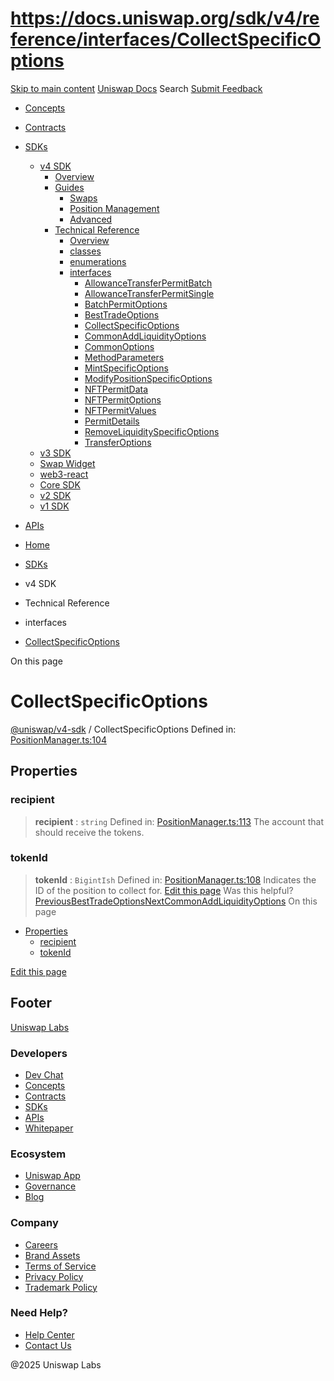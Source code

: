 # https://docs.uniswap.org/sdk/v4/reference/interfaces/CollectSpecificOptions

[Skip to main content](https://docs.uniswap.org/sdk/v4/reference/interfaces/CollectSpecificOptions#__docusaurus_skipToContent_fallback)
[Uniswap Docs](https://docs.uniswap.org/)
Search
[Submit Feedback](https://docs.google.com/forms/d/e/1FAIpQLSdjSkZam8KiatL9XACRVxCHjDJjaPGbls77PCXDKFn4JwykXg/viewform)
  * [Concepts](https://docs.uniswap.org/concepts/overview)
  * [Contracts](https://docs.uniswap.org/contracts/v4/overview)
  * [SDKs](https://docs.uniswap.org/sdk/v4/overview)
    * [v4 SDK](https://docs.uniswap.org/sdk/v4/overview)
      * [Overview](https://docs.uniswap.org/sdk/v4/overview)
      * [Guides](https://docs.uniswap.org/sdk/v4/guides/swaps/quoting)
        * [Swaps](https://docs.uniswap.org/sdk/v4/guides/swaps/quoting)
        * [Position Management](https://docs.uniswap.org/sdk/v4/guides/liquidity/position-minting)
        * [Advanced](https://docs.uniswap.org/sdk/v4/guides/advanced/pool-data)
      * [Technical Reference](https://docs.uniswap.org/sdk/v4/reference/overview)
        * [Overview](https://docs.uniswap.org/sdk/v4/reference/overview)
        * [classes](https://docs.uniswap.org/sdk/v4/reference/classes/Hook)
        * [enumerations](https://docs.uniswap.org/sdk/v4/reference/enumerations/Actions)
        * [interfaces](https://docs.uniswap.org/sdk/v4/reference/interfaces/AllowanceTransferPermitBatch)
          * [AllowanceTransferPermitBatch](https://docs.uniswap.org/sdk/v4/reference/interfaces/AllowanceTransferPermitBatch)
          * [AllowanceTransferPermitSingle](https://docs.uniswap.org/sdk/v4/reference/interfaces/AllowanceTransferPermitSingle)
          * [BatchPermitOptions](https://docs.uniswap.org/sdk/v4/reference/interfaces/BatchPermitOptions)
          * [BestTradeOptions](https://docs.uniswap.org/sdk/v4/reference/interfaces/BestTradeOptions)
          * [CollectSpecificOptions](https://docs.uniswap.org/sdk/v4/reference/interfaces/CollectSpecificOptions)
          * [CommonAddLiquidityOptions](https://docs.uniswap.org/sdk/v4/reference/interfaces/CommonAddLiquidityOptions)
          * [CommonOptions](https://docs.uniswap.org/sdk/v4/reference/interfaces/CommonOptions)
          * [MethodParameters](https://docs.uniswap.org/sdk/v4/reference/interfaces/MethodParameters)
          * [MintSpecificOptions](https://docs.uniswap.org/sdk/v4/reference/interfaces/MintSpecificOptions)
          * [ModifyPositionSpecificOptions](https://docs.uniswap.org/sdk/v4/reference/interfaces/ModifyPositionSpecificOptions)
          * [NFTPermitData](https://docs.uniswap.org/sdk/v4/reference/interfaces/NFTPermitData)
          * [NFTPermitOptions](https://docs.uniswap.org/sdk/v4/reference/interfaces/NFTPermitOptions)
          * [NFTPermitValues](https://docs.uniswap.org/sdk/v4/reference/interfaces/NFTPermitValues)
          * [PermitDetails](https://docs.uniswap.org/sdk/v4/reference/interfaces/PermitDetails)
          * [RemoveLiquiditySpecificOptions](https://docs.uniswap.org/sdk/v4/reference/interfaces/RemoveLiquiditySpecificOptions)
          * [TransferOptions](https://docs.uniswap.org/sdk/v4/reference/interfaces/TransferOptions)
    * [v3 SDK](https://docs.uniswap.org/sdk/v3/overview)
    * [Swap Widget](https://docs.uniswap.org/sdk/swap-widget/overview)
    * [web3-react](https://docs.uniswap.org/sdk/web3-react/overview)
    * [Core SDK](https://docs.uniswap.org/sdk/core/overview)
    * [v2 SDK](https://docs.uniswap.org/sdk/v2/overview)
    * [v1 SDK](https://docs.uniswap.org/sdk/v1/overview)
  * [APIs](https://docs.uniswap.org/api/subgraph/overview)


  * [Home](https://docs.uniswap.org/)
  * [SDKs](https://docs.uniswap.org/sdk/v4/overview)
  * v4 SDK
  * Technical Reference
  * interfaces
  * [CollectSpecificOptions](https://docs.uniswap.org/sdk/v4/reference/interfaces/CollectSpecificOptions)


On this page
# CollectSpecificOptions
[@uniswap/v4-sdk](https://docs.uniswap.org/sdk/v4/reference/overview) / CollectSpecificOptions
Defined in: [PositionManager.ts:104](https://github.com/Uniswap/sdks/blob/9cf6edb2df79338ae58f7ea7ca979c35a8a9bd56/sdks/v4-sdk/src/PositionManager.ts#L104)
## Properties[​](https://docs.uniswap.org/sdk/v4/reference/interfaces/CollectSpecificOptions#properties "Direct link to Properties")
### recipient[​](https://docs.uniswap.org/sdk/v4/reference/interfaces/CollectSpecificOptions#recipient "Direct link to recipient")
> **recipient** : `string`
Defined in: [PositionManager.ts:113](https://github.com/Uniswap/sdks/blob/9cf6edb2df79338ae58f7ea7ca979c35a8a9bd56/sdks/v4-sdk/src/PositionManager.ts#L113)
The account that should receive the tokens.
### tokenId[​](https://docs.uniswap.org/sdk/v4/reference/interfaces/CollectSpecificOptions#tokenid "Direct link to tokenId")
> **tokenId** : `BigintIsh`
Defined in: [PositionManager.ts:108](https://github.com/Uniswap/sdks/blob/9cf6edb2df79338ae58f7ea7ca979c35a8a9bd56/sdks/v4-sdk/src/PositionManager.ts#L108)
Indicates the ID of the position to collect for.
[Edit this page](https://github.com/uniswap/uniswap-docs/tree/main/docs/sdk/v4/reference/interfaces/CollectSpecificOptions.md)
Was this helpful?
[PreviousBestTradeOptions](https://docs.uniswap.org/sdk/v4/reference/interfaces/BestTradeOptions)[NextCommonAddLiquidityOptions](https://docs.uniswap.org/sdk/v4/reference/interfaces/CommonAddLiquidityOptions)
On this page
  * [Properties](https://docs.uniswap.org/sdk/v4/reference/interfaces/CollectSpecificOptions#properties)
    * [recipient](https://docs.uniswap.org/sdk/v4/reference/interfaces/CollectSpecificOptions#recipient)
    * [tokenId](https://docs.uniswap.org/sdk/v4/reference/interfaces/CollectSpecificOptions#tokenid)


[Edit this page](https://github.com/uniswap/uniswap-docs/tree/main/docs/sdk/v4/reference/interfaces/CollectSpecificOptions.md)
## Footer
[Uniswap Labs](https://docs.uniswap.org/)
### Developers
  * [Dev Chat](https://discord.com/invite/uniswap)
  * [Concepts](https://docs.uniswap.org/concepts/overview)
  * [Contracts](https://docs.uniswap.org/contracts/v4/overview)
  * [SDKs](https://docs.uniswap.org/sdk/v4/overview)
  * [APIs](https://docs.uniswap.org/api/subgraph/overview)
  * [Whitepaper](https://app.uniswap.org/whitepaper-v4.pdf)


### Ecosystem
  * [Uniswap App](https://app.uniswap.org/)
  * [Governance](https://www.uniswapfoundation.org/governance)
  * [Blog](https://blog.uniswap.org/)


### Company
  * [Careers](https://boards.greenhouse.io/uniswaplabs)
  * [Brand Assets](https://github.com/Uniswap/brand-assets/raw/main/Uniswap%20Brand%20Assets.zip)
  * [Terms of Service](https://support.uniswap.org/hc/en-us/articles/30935100859661-Uniswap-Labs-Terms-of-Service)
  * [Privacy Policy](https://support.uniswap.org/hc/en-us/articles/30934457771405-Uniswap-Labs-Privacy-Policy)
  * [Trademark Policy](https://support.uniswap.org/hc/en-us/articles/30934762216973-Uniswap-Labs-Trademark-Guidelines)


### Need Help?
  * [Help Center](https://support.uniswap.org/)
  * [Contact Us](https://support.uniswap.org/hc/en-us/requests/new)


@2025 Uniswap Labs
[](https://github.com/uniswap/uniswap-docs)[](https://twitter.com/Uniswap)[](https://discord.com/invite/uniswap)

